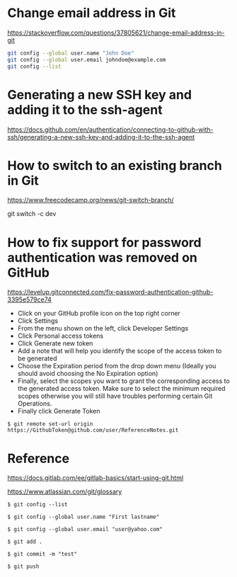# Change email address in Git
https://stackoverflow.com/questions/37805621/change-email-address-in-git

```bash
git config --global user.name "John Doe"  
git config --global user.email johndoe@example.com  
git config --list
```

# Generating a new SSH key and adding it to the ssh-agent
https://docs.github.com/en/authentication/connecting-to-github-with-ssh/generating-a-new-ssh-key-and-adding-it-to-the-ssh-agent

# How to switch to an existing branch in Git
https://www.freecodecamp.org/news/git-switch-branch/

git switch -c dev

# How to fix support for password authentication was removed on GitHub
https://levelup.gitconnected.com/fix-password-authentication-github-3395e579ce74

* Click on your GitHub profile icon on the top right corner
* Click Settings
* From the menu shown on the left, click Developer Settings
* Click Personal access tokens
* Click Generate new token
* Add a note that will help you identify the scope of the access token to be generated
* Choose the Expiration period from the drop down menu (Ideally you should avoid choosing the No Expiration option)
* Finally, select the scopes you want to grant the corresponding access to the generated access token. Make sure to select the minimum required scopes otherwise you will still have troubles performing certain Git Operations.
* Finally click Generate Token

```console
$ git remote set-url origin https://GithubToken@github.com/user/ReferenceNotes.git
```

# Reference
https://docs.gitlab.com/ee/gitlab-basics/start-using-git.html

https://www.atlassian.com/git/glossary

```console
$ git config --list
```

```console
$ git config --global user.name "First lastname"
```

```console
$ git config --global user.email "user@yahoo.com"
```

```console
$ git add .
```

```console
$ git commit -m "test"
```

```console
$ git push
```